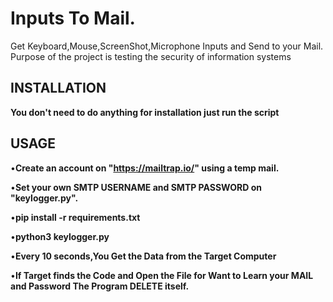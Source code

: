 # Inputs To Mail.
Get Keyboard,Mouse,ScreenShot,Microphone Inputs and Send to your Mail.
Purpose of the project is testing the security of information systems

## INSTALLATION

**You don't need to do anything for installation just run the script**


## USAGE

•**Create an account on "https://mailtrap.io/" using a temp mail.**



•**Set your own SMTP USERNAME and SMTP PASSWORD on "keylogger.py".**

•**pip install -r requirements.txt**

•**python3 keylogger.py**

•**Every 10 seconds,You Get the Data from the Target Computer**

•**If Target finds the Code and Open the File for Want to Learn your MAIL and Password The Program DELETE itself.**




